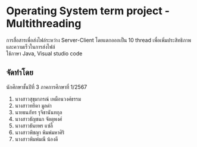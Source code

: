 # Operating System term project - Multithreading
การสื่อสารเพื่อส่งไฟล์ระหว่าง Server-Client โดยแตกออกเป็น 10 thread เพื่อเพิ่มประสิทธิภาพและความเร็วในการส่งไฟล์ <br>
ใช้ภาษา Java, Visual studio code

## จัดทำโดย
นักศึกษาชั้นปีที่ 3 ภาคการศึกษาที่ 1/2567
1. นางสาวสุขุมาภรณ์ เหมือนวงศ์ธรรม
2. นางสาวทยิดา มูลดำ
3. นายธนภัทร รุจิชานันทกุล
4. นางสาวธัญชนก จัตตุพงศ์
5. นางสาวธันยพร แซ่ลี้
6. นางสาวพิชญา พิมพ์มหาศิริ
7. นางสาวพิมพ์มณี น้องดี
